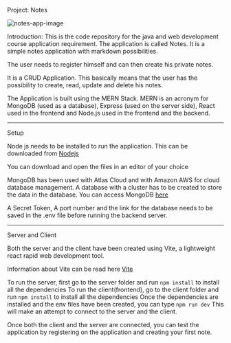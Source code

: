 Project: Notes

![notes-app-image](https://user-images.githubusercontent.com/58638514/212125195-95fcfc97-8ee7-4c13-a860-d492a0902b18.png)


Introduction:
This is the code repository for the java and web development course application requirement. The application is called Notes. It is a simple notes application with markdown possibilities.

The user needs to register himself and can then create his private notes.

It is a CRUD Application. This basically means that the user has the possibility to create, read, update and delete his notes.

The Application is built using the MERN Stack. MERN is an acronym for MongoDB (used as a database), Express (used on the server side), React used in the frontend and Node.js used in the frontend and the backend.

<hr>

Setup

Node js needs to be installed to run the application.
This can be downloaded from 
[Nodejs](https://nodejs.org/en/)

You can download and open the files in an editor of your choice

MongoDB has been used with Atlas Cloud and with Amazon AWS for cloud database management. A database with a cluster has to be created to store the data in the database.
You can access MongoDB [here](https://www.mongodb.com/)

A Secret Token, A port number and the link for the database needs to be saved in the .env file before running the backend server.

<hr>

Server and Client

Both the server and the client have been created using Vite, a lightweight react rapid web development tool.

Information about Vite can be read here
[Vite](https://vitejs.dev/)

To run the server, first go to the server folder and run `npm install` to install all the dependencies
To run the client(frontend), go to the client folder and run `npm install` to install all the dependencies
Once the dependencies are installed and the env files have been created, you can type
`npm run dev`
This will make an attempt to connect to the server and the client.

Once both the client and the server are connected, you can test the application by registering on the application and creating your first note.

